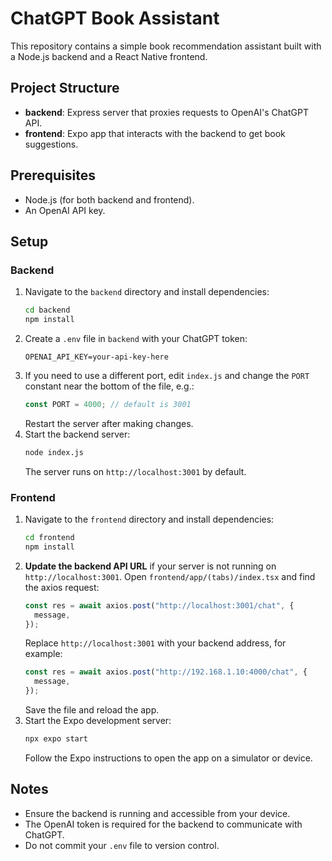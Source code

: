 # ChatGPT Book Assistant

This repository contains a simple book recommendation assistant built with a Node.js backend and a React Native frontend.

## Project Structure

- **backend**: Express server that proxies requests to OpenAI's ChatGPT API.
- **frontend**: Expo app that interacts with the backend to get book suggestions.

## Prerequisites

- Node.js (for both backend and frontend).
- An OpenAI API key.

## Setup

### Backend

1. Navigate to the `backend` directory and install dependencies:
   ```bash
   cd backend
   npm install
   ```
2. Create a `.env` file in `backend` with your ChatGPT token:
   ```env
   OPENAI_API_KEY=your-api-key-here
   ```
3. If you need to use a different port, edit `index.js` and change the
   `PORT` constant near the bottom of the file, e.g.:
   ```js
   const PORT = 4000; // default is 3001
   ```
   Restart the server after making changes.
4. Start the backend server:
   ```bash
   node index.js
   ```
   The server runs on `http://localhost:3001` by default.

### Frontend

1. Navigate to the `frontend` directory and install dependencies:
   ```bash
   cd frontend
   npm install
   ```
2. **Update the backend API URL** if your server is not running on
   `http://localhost:3001`. Open `frontend/app/(tabs)/index.tsx` and find the
   axios request:
   ```ts
   const res = await axios.post("http://localhost:3001/chat", {
     message,
   });
   ```
   Replace `http://localhost:3001` with your backend address, for example:
   ```ts
   const res = await axios.post("http://192.168.1.10:4000/chat", {
     message,
   });
   ```
   Save the file and reload the app.
3. Start the Expo development server:
   ```bash
   npx expo start
   ```
   Follow the Expo instructions to open the app on a simulator or device.

## Notes

- Ensure the backend is running and accessible from your device.
- The OpenAI token is required for the backend to communicate with ChatGPT.
- Do not commit your `.env` file to version control.
